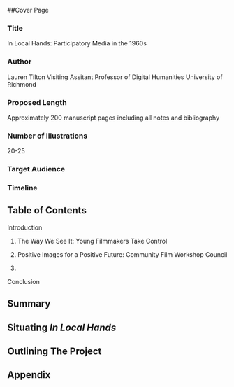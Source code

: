 ##Cover Page

### Title

In Local Hands: Participatory Media in the 1960s

### Author

Lauren Tilton
Visiting Assitant Professor of Digital Humanities
University of Richmond

### Proposed Length
Approximately 200 manuscript pages including all notes and bibliography

### Number of Illustrations
20-25

### Target Audience


### Timeline

## Table of Contents

 Introduction

1. The Way We See It: Young Filmmakers Take Control

2. Positive Images for a Positive Future: Community Film Workshop Council 

3.   

Conclusion  


## Summary

## Situating *In Local Hands*

## Outlining The Project


## Appendix
